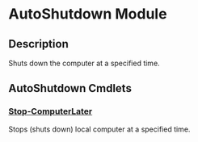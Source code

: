 # AutoShutdown Module

## Description
Shuts down the computer at a specified time.

[\\]: # (END DESCRIPTION)

## AutoShutdown Cmdlets

### [Stop-ComputerLater](Stop-ComputerLater.md)
Stops (shuts down) local computer at a specified time.

[\\]: # (END CMDLETS)

[\\]: # (Generated by PSDocsGenerator)
[\\]: # (https://github.com/akotu235/PSDocsGenerator)
